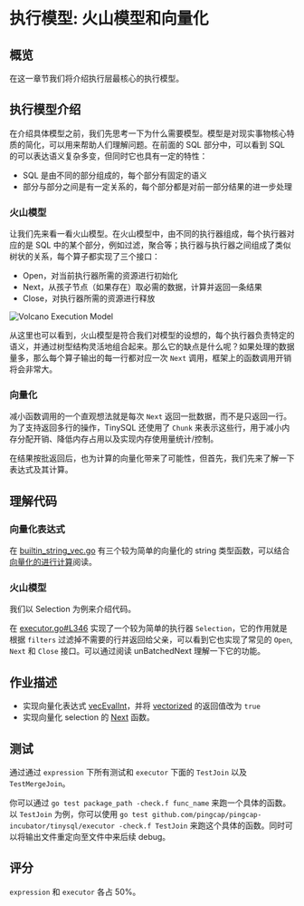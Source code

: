 # 执行模型: 火山模型和向量化

## 概览

在这一章节我们将介绍执行层最核心的执行模型。

## 执行模型介绍

在介绍具体模型之前，我们先思考一下为什么需要模型。模型是对现实事物核心特质的简化，可以用来帮助人们理解问题。在前面的 SQL 部分中，可以看到 SQL 的可以表达语义复杂多变，但同时它也具有一定的特性：

- SQL 是由不同的部分组成的，每个部分有固定的语义
- 部分与部分之间是有一定关系的，每个部分都是对前一部分结果的进一步处理

### 火山模型

让我们先来看一看火山模型。在火山模型中，由不同的执行器组成，每个执行器对应的是 SQL 中的某个部分，例如过滤，聚合等；执行器与执行器之间组成了类似树状的关系，每个算子都实现了三个接口：

- Open，对当前执行器所需的资源进行初始化
- Next，从孩子节点（如果存在）取必需的数据，计算并返回一条结果
- Close，对执行器所需的资源进行释放

![Volcano Execution Model](./imgs/proj3-part1-1.png)

从这里也可以看到，火山模型是符合我们对模型的设想的，每个执行器负责特定的语义，并通过树型结构灵活地组合起来。那么它的缺点是什么呢？如果处理的数据量多，那么每个算子输出的每一行都对应一次 `Next` 调用，框架上的函数调用开销将会非常大。

### 向量化

减小函数调用的一个直观想法就是每次 `Next` 返回一批数据，而不是只返回一行。为了支持返回多行的操作，TinySQL 还使用了 `Chunk` 来表示这些行，用于减小内存分配开销、降低内存占用以及实现内存使用量统计/控制。

在结果按批返回后，也为计算的向量化带来了可能性，但首先，我们先来了解一下表达式及其计算。

## 理解代码

### 向量化表达式

在 [builtin\_string\_vec.go](https://github.com/pingcap-incubator/tinysql/blob/selection/expression/builtin_string_vec.go) 有三个较为简单的向量化的 string 类型函数，可以结合[向量化的进行计算](https://docs.google.com/document/d/1JKP9YS3wYsuXsYhDgVepJt5y72K6_WxhUVfOLyjpAjc/edit#heading=h.66r4twnr3b1c)阅读。

### 火山模型

我们以 Selection 为例来介绍代码。

在 [executor.go#L346](https://github.com/pingcap-incubator/tinysql/blob/selection/executor/executor.go#L346) 实现了一个较为简单的执行器 `Selection`，它的作用就是根据 `filters` 过滤掉不需要的行并返回给父亲，可以看到它也实现了常见的 `Open`, `Next` 和 `Close` 接口。可以通过阅读 unBatchedNext 理解一下它的功能。

## 作业描述

- 实现向量化表达式 [vecEvalInt](https://github.com/pingcap-incubator/tinysql/blob/selection/expression/builtin_string_vec.go#L89)，并将 [vectorized](https://github.com/pingcap-incubator/tinysql/blob/selection/expression/builtin_string_vec.go#L84) 的返回值改为 `true`
- 实现向量化 selection 的 [Next](https://github.com/pingcap-incubator/tinysql/blob/selection/executor/executor.go#L380) 函数。

## 测试

通过通过 `expression` 下所有测试和 `executor` 下面的 `TestJoin` 以及 `TestMergeJoin`。

你可以通过 `go test package_path -check.f func_name` 来跑一个具体的函数。以 `TestJoin` 为例，你可以使用 `go test github.com/pingcap/pingcap-incubator/tinysql/executor -check.f TestJoin` 来跑这个具体的函数。同时可以将输出文件重定向至文件中来后续 debug。

## 评分

`expression` 和 `executor` 各占 50%。

